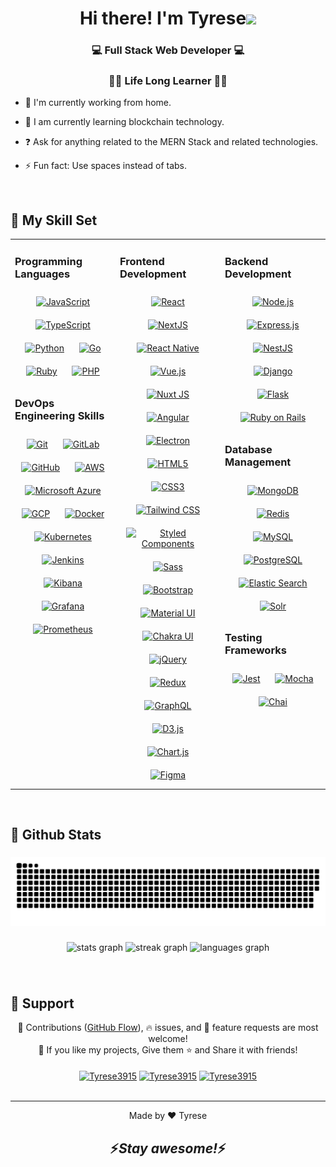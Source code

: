 # <div align="center">Hi there! I'm Tyrese<img src="https://camo.githubusercontent.com/e8e7b06ecf583bc040eb60e44eb5b8e0ecc5421320a92929ce21522dbc34c891/68747470733a2f2f6d656469612e67697068792e636f6d2f6d656469612f6876524a434c467a6361737252346961377a2f67697068792e676966" width="40" /></div>

### <div align="center">💻 Full Stack Web Developer 💻</div>

### <div align="center">👨‍⚖️ Life Long Learner 👨‍⚖️</div>

- 🔭 I'm currently working from home.

- 🌱 I am currently learning blockchain technology.

- ❓ Ask for anything related to the MERN Stack and related technologies.

- ⚡ Fun fact: Use spaces instead of tabs.

<br/>

## 💪 My Skill Set

<table><tr><td valign="top" width="33%">

### Programming Languages

<div align="center">  
<a href="https://www.javascript.com/" target="_blank"><img style="padding: 10px" src="https://profilinator.rishav.dev/skills-assets/javascript-original.svg" alt="JavaScript" height="70" width="70" /></a>  
<a href="https://www.typescriptlang.org/" target="_blank"><img style="padding: 10px" src="https://profilinator.rishav.dev/skills-assets/typescript-original.svg" alt="TypeScript" height="70" width="70" /></a>  
<a href="https://www.python.org/" target="_blank"><img style="padding: 10px" src="https://profilinator.rishav.dev/skills-assets/python-original.svg" alt="Python" height="70" width="70" /></a>  
<a href="https://go.dev/" target="_blank"><img style="padding: 10px" src="https://profilinator.rishav.dev/skills-assets/go-original.svg" alt="Go" height="70" width="70" /></a>  
<a href="https://www.ruby-lang.org/en/" target="_blank"><img style="padding: 10px" src="https://profilinator.rishav.dev/skills-assets/ruby-original-wordmark.svg" alt="Ruby" height="70" width="70" /></a>  
<a href="https://www.php.net/" target="_blank"><img style="padding: 10px" src="https://profilinator.rishav.dev/skills-assets/php-original.svg" alt="PHP" height="70" width="70" /></a>  
</div>

### DevOps Engineering Skills

<div align="center">  
<a href="https://github.com/" target="_blank"><img style="padding: 10px" src="https://profilinator.rishav.dev/skills-assets/git-scm-icon.svg" alt="Git" height="70" width="70" /></a>  
<a href="https://about.gitlab.com/" target="_blank"><img style="padding: 10px" src="https://profilinator.rishav.dev/skills-assets/gitlab.svg" alt="GitLab" height="70" width="70" /></a>  
<a href="https://github.com/" target="_blank"><img style="padding: 10px" src="https://api.iconify.design/devicon/github.svg" alt="GitHub" height="70" width="70" /></a>  
<a href="https://aws.amazon.com/" target="_blank"><img style="padding: 10px" src="https://api.iconify.design/skill-icons/aws-dark.svg" alt="AWS" height="70" width="70" /></a>  
<a href="https://azure.microsoft.com/en-us/" target="_blank"><img style="padding: 10px" src="https://api.iconify.design/skill-icons/azure-dark.svg" alt="Microsoft Azure" height="70" width="70" /></a>  
<a href="https://cloud.google.com/" target="_blank"><img style="padding: 10px" src="https://profilinator.rishav.dev/skills-assets/google_cloud-icon.svg" alt="GCP" height="70" width="70" /></a>  
<a href="https://www.docker.com/" target="_blank"><img style="padding: 10px" src="https://profilinator.rishav.dev/skills-assets/docker-original-wordmark.svg" alt="Docker" height="70" width="70" /></a>  
<a href="https://kubernetes.io/" target="_blank"><img style="padding: 10px" src="https://profilinator.rishav.dev/skills-assets/kubernetes-icon.svg" alt="Kubernetes" height="70" width="70" /></a>  
<a href="https://www.jenkins.io/" target="_blank"><img style="padding: 10px" src="https://profilinator.rishav.dev/skills-assets/jenkins-icon.svg" alt="Jenkins" height="70" width="70" /></a>  
<a href="https://www.elastic.co/kibana/" target="_blank"><img style="padding: 10px" src="https://profilinator.rishav.dev/skills-assets/kibana.png" alt="Kibana" height="70" width="70" /></a>  
<a href="https://grafana.com/" target="_blank"><img style="padding: 10px" src="https://profilinator.rishav.dev/skills-assets/grafana.png" alt="Grafana" height="70" width="70" /></a>  
<a href="https://prometheus.io/" target="_blank"><img style="padding: 10px" src="https://api.iconify.design/logos/prometheus.svg" alt="Prometheus" height="70" width="70" /></a>  
</div>

</td><td valign="top" width="33%">

### Frontend Development

<div align="center">  
<a href="https://reactjs.org/" target="_blank"><img style="padding: 10px" src="https://profilinator.rishav.dev/skills-assets/react-original-wordmark.svg" alt="React" height="70" width="70" /></a>  
<a href="https://nextjs.org/" target="_blank"><img style="padding: 10px" src="https://profilinator.rishav.dev/skills-assets/nextjs.png" alt="NextJS" height="70" width="70" /></a>  
<a href="https://reactnative.dev/" target="_blank"><img style="padding: 10px" src="https://api.iconify.design/tabler/brand-react-native.svg" alt="React Native" height="70" width="70" /></a>  
<a href="https://vuejs.org/" target="_blank"><img style="padding: 10px" src="https://profilinator.rishav.dev/skills-assets/vuejs-original-wordmark.svg" alt="Vue.js" height="70" width="70" /></a>  
<a href="https://nuxtjs.org/" target="_blank"><img style="padding: 10px" src="https://profilinator.rishav.dev/skills-assets/nuxt.png" alt="Nuxt JS" height="70" width="70" /></a>  
<a href="https://angular.io/" target="_blank"><img style="padding: 10px" src="https://profilinator.rishav.dev/skills-assets/angularjs-original.svg" alt="Angular" height="70" width="70" /></a>  
<a href="https://www.electronjs.org/" target="_blank"><img style="padding: 10px" src="https://profilinator.rishav.dev/skills-assets/electron-original.svg" alt="Electron" height="70" width="70" /></a>  
<a href="https://en.wikipedia.org/wiki/HTML5" target="_blank"><img style="padding: 10px" src="https://profilinator.rishav.dev/skills-assets/html5-original-wordmark.svg" alt="HTML5" height="70" width="70" /></a>  
<a href="https://www.w3schools.com/css/" target="_blank"><img style="padding: 10px" src="https://profilinator.rishav.dev/skills-assets/css3-original-wordmark.svg" alt="CSS3" height="70" width="70" /></a>  
<a href="https://www.tailwindcss.com/" target="_blank"><img style="padding: 10px" src="https://profilinator.rishav.dev/skills-assets/tailwindcss.svg" alt="Tailwind CSS" height="70" width="70" /></a>  
<a href="https://styled-components.com/" target="_blank"><img style="padding: 10px" src="https://profilinator.rishav.dev/skills-assets/styled-components.png" alt="Styled Components" height="70" width="70" /></a>  
<a href="https://sass-lang.com/" target="_blank"><img style="padding: 10px" src="https://profilinator.rishav.dev/skills-assets/sass-original.svg" alt="Sass" height="70" width="70" /></a>  
<a href="https://getbootstrap.com/docs/3.4/javascript/" target="_blank"><img style="padding: 10px" src="https://profilinator.rishav.dev/skills-assets/bootstrap-plain.svg" alt="Bootstrap" height="70" width="70" /></a>  
<a href="https://mui.com/" target="_blank"><img style="padding: 10px" src="https://profilinator.rishav.dev/skills-assets/mui.png" alt="Material UI" height="70" width="70" /></a>  
<a href="https://chakra-ui.com/" target="_blank"><img style="padding: 10px" src="https://profilinator.rishav.dev/skills-assets/chakraui.png" alt="Chakra UI" height="70" width="70" /></a>  
<a href="https://jquery.com/" target="_blank"><img style="padding: 10px" src="https://profilinator.rishav.dev/skills-assets/jquery.png" alt="jQuery" height="70" width="70" /></a>  
<a href="https://redux.js.org/" target="_blank"><img style="padding: 10px" src="https://profilinator.rishav.dev/skills-assets/redux-original.svg" alt="Redux" height="70" width="70" /></a>  
<a href="https://graphql.org/" target="_blank"><img style="padding: 10px" src="https://profilinator.rishav.dev/skills-assets/graphql.png" alt="GraphQL" height="70" width="70" /></a>  
<a href="https://d3js.org/" target="_blank"><img style="padding: 10px" src="https://profilinator.rishav.dev/skills-assets/d3js-original.svg" alt="D3.js" height="70" width="70" /></a>  
<a href="https://www.chartjs.org/" target="_blank"><img style="padding: 10px" src="https://profilinator.rishav.dev/skills-assets/logo-title.svg" alt="Chart.js" height="70" width="70" /></a>  
<a href="https://www.figma.com/" target="_blank"><img style="padding: 10px" src="https://profilinator.rishav.dev/skills-assets/figma-icon.svg" alt="Figma" height="70" width="70" /></a>  
</div>

</td><td valign="top" width="33%">

### Backend Development

<div align="center">  
<a href="https://nodejs.org/" target="_blank"><img style="padding: 10px" src="https://api.iconify.design/skill-icons/nodejs-dark.svg" alt="Node.js" height="70" width="70" /></a>  
<a href="https://expressjs.com/" target="_blank"><img style="padding: 10px" src="https://api.iconify.design/skill-icons/expressjs-dark.svg" alt="Express.js" height="70" width="70" /></a>  
<a href="https://nestjs.com/" target="_blank"><img style="padding: 10px" src="https://profilinator.rishav.dev/skills-assets/nestjs.svg" alt="NestJS" height="70" width="70" /></a>  
<a href="https://www.djangoproject.com/" target="_blank"><img style="padding: 10px" src="https://profilinator.rishav.dev/skills-assets/django-original.svg" alt="Django" height="70" width="70" /></a>  
<a href="https://flask.palletsprojects.com/" target="_blank"><img style="padding: 10px" src="https://profilinator.rishav.dev/skills-assets/flask.png" alt="Flask" height="70" width="70" /></a>  
<a href="https://rubyonrails.org/" target="_blank"><img style="padding: 10px" src="https://profilinator.rishav.dev/skills-assets/rails-original-wordmark.svg" alt="Ruby on Rails" height="70" width="70" /></a>  
</div>

### Database Management

<div align="center">  
<a href="https://www.mongodb.com/" target="_blank"><img style="padding: 10px" src="https://profilinator.rishav.dev/skills-assets/mongodb-original-wordmark.svg" alt="MongoDB" height="70" width="70" /></a>  
<a href="https://redis.io/" target="_blank"><img style="padding: 10px" src="https://profilinator.rishav.dev/skills-assets/redis-original-wordmark.svg" alt="Redis" height="70" width="70" /></a>  
<a href="https://www.mysql.com/" target="_blank"><img style="padding: 10px" src="https://profilinator.rishav.dev/skills-assets/mysql-original-wordmark.svg" alt="MySQL" height="70" width="70" /></a>  
<a href="https://www.postgresql.org/" target="_blank"><img style="padding: 10px" src="https://profilinator.rishav.dev/skills-assets/postgresql-original-wordmark.svg" alt="PostgreSQL" height="70" width="70" /></a>  
<a href="https://www.elastic.co/" target="_blank"><img style="padding: 10px" src="https://profilinator.rishav.dev/skills-assets/elasticsearch.png" alt="Elastic Search" height="70" width="70" /></a>  
<a href="https://solr.apache.org/" target="_blank"><img style="padding: 10px" src="https://profilinator.rishav.dev/skills-assets/apache_solr-icon.svg" alt="Solr" height="70" width="70" /></a>  
</div>

### Testing Frameworks

<div align="center">  
<a href="https://www.jestjs.io/" target="_blank"><img style="padding: 10px" src="https://profilinator.rishav.dev/skills-assets/jest.svg" alt="Jest" height="70" width="70" /></a>  
<a href="https://mochajs.org/" target="_blank"><img style="padding: 10px" src="https://profilinator.rishav.dev/skills-assets/mocha.png" alt="Mocha" height="70" width="70" /></a>  
<a href="https://www.chaijs.com/" target="_blank"><img style="padding: 10px" src="https://profilinator.rishav.dev/skills-assets/chai.png" alt="Chai" height="70" width="70" /></a>  
</div>

</td></tr></table>

<br/>

## 🎉 Github Stats

###

<img src="https://raw.githubusercontent.com/FullStackGenius/FullStackGenius/output/snake.svg" alt="Snake animation" />

<br clear="both">

###

<div align="center">
  <img src="https://github-readme-stats.vercel.app/api?username=FullStackGenius&hide_title=false&hide_rank=false&show_icons=true&count_private=true&disable_animations=false&theme=dracula&locale=en&hide_border=false" width="50%" alt="stats graph"  />
  <img src="https://streak-stats.demolab.com?user=FullStackGenius&locale=en&mode=daily&theme=dracula&hide_border=false&border_radius=5" width="50%" alt="streak graph"  />
  <img src="https://github-readme-stats.vercel.app/api/top-langs?username=FullStackGenius&locale=en&hide_title=false&layout=compact&card_width=320&langs_count=6&theme=dracula&hide_border=false" width="50%" alt="languages graph"  />
</div>

###

<br/>

## 🤝 Support

<div align="center">🎀 Contributions (<a href="https://guides.github.com/introduction/flow" title="GitHub flow">GitHub Flow</a>), 🔥 issues, and 🥮 feature requests are most welcome!</div>

<div align="center">💙 If you like my projects, Give them ⭐ and Share it with friends!</div>

<br/>

<div align="center">
    <a href="https://www.buymeacoffee.com/Tyrese3915" target="_blank" style="display: inline-block;">
        <img align="center" src="https://cdn.buymeacoffee.com/buttons/v2/default-yellow.png" height="50" alt="Tyrese3915" />
    </a>
    <a href="https://liberapay.com/Tyrese3915" target="_blank" style="display: inline-block;">
        <img align="center" src="https://liberapay.com/assets/liberapay/logo-v2_black-on-yellow.svg?etag=.yjV53S_Yb2wp7l1bfBotLA~~" height="50" alt="Tyrese3915" />
    </a>
    <a href="https://ko-fi.com/Tyrese3915" target="_blank" style="display: inline-block;">
        <img align="center" src="https://cdn.ko-fi.com/cdn/kofi3.png?v=3" height="50" alt="Tyrese3915" />
    </a>
</div>

<br />

---

<div align="center">Made by ❤️ Tyrese</div>

## <div align="center">⚡️<i>Stay awesome!</i>⚡️</div>
